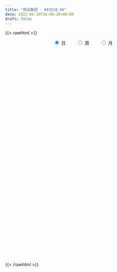 ```yaml
---
title: "锦泓集团 - 603518.SH"
date: 2022-05-20T16:40:20+08:00
draft: false
---
```

{{< rawhtml >}}
    <div style="text-align: center">
        <label style="padding: 1rem;"><input style="margin-right: .5rem" type="radio" name="period" value="D" checked onclick="period_change(this)">日</label>
        <label style="padding: 1rem;"><input style="margin-right: .5rem" type="radio" name="period" value="W" onclick="period_change(this)">周</label>
        <label style="padding: 1rem;"><input style="margin-right: .5rem" type="radio" name="period" value="M" onclick="period_change(this)">月</label>
    </div>
    <div id="chart" style="height: 700px;"></div> 
    <script type="text/javascript">
        const D_v = [214360.58,325714.39,328512.94,361607.41,372853.76,231053.95,189246.26,353483.61,255811.44,234741.36,308541.76,222457.93,191643.76,245003.82,263403.7,262000.21,226303.72,223646.55,175349.83,158403.77,142044.06,223023.13,141147.37,134551.95,118977.62,110076.11,123668.94,177978.39,135466.45,135157.65,270826.78,201772.02,149161.86,175199.88,205789.09,260694.84,165774.16,113891.0,223462.02,200148.19,127652.28,140079.7,151569.24,121124.8,79793.43,132929.08,16078.0,9423.0,147648.68,351395.27,438980.08,292185.49,204781.7,167769.68,128423.01,187235.53,115664.55,113829.69,102162.28,154540.19,108024.01,94886.98,96040.05,59708.28,159048.66,171760.58,123825.16,76007.1,51636.98,73836.27,107799.99,91113.38,117493.46,145641.59,88675.33,287687.3,170443.27,282916.58,193813.68,139304.32,151648.58,98657.12,84889.86,79272.25,61838.0,61177.18,40777.31,42301.29,60203.67,176143.06,93448.57,85929.92,43728.26,36925.25,45855.16,81557.2,70933.08,39143.04,32280.56,25865.1,29929.64,31590.0,51065.41,47650.48,73918.77,67365.63,48397.71,75004.64,84970.61,53740.65,66414.62,32633.49,30550.0,28905.03,68821.13,70185.9,41277.7,33203.8,24810.2,27648.31,35906.6,45816.03,38267.24,40424.9,26993.27,28307.31,50134.01,32654.02,43352.43,22487.3,33638.98,68297.8,36088.17,80474.95,242071.81,208674.91,135952.04,134014.1,113409.49,79848.12,101821.47,65375.77,47773.21,57467.15,79959.37,104866.47,79062.33,46917.41,35877.84,33112.4,40532.0,65187.99,263777.71,192070.08,79347.06,75562.26,43621.81,33571.41,27526.4,23083.78,34579.81,48287.38,160291.3,64866.43,66364.35,45073.99,58737.54,51006.94,83374.22,98456.22,98740.43,51746.95,33574.61,55450.49,71578.61,30837.01,54802.8,33370.49,34730.58,47241.8,59784.9,45154.61,51320.49,36620.4,47344.8,27209.0,24192.71,44925.52,31952.0,27411.41,122959.32,73483.16,41955.4,65606.8,52229.21,49480.42,53837.0,94970.96,84001.42,47506.0,150563.06,143109.06,101865.0,104561.41,58903.8,53458.03,97313.22,92718.6,77642.77,44943.24,59791.63,53094.73,42212.59,38264.0,34280.46,41153.04,33767.59,56726.4,34492.78,48683.44,45755.1,47244.0,106027.12,325259.2,178982.83,76704.0,48507.07,60362.27,50454.37,31981.0,62469.41,105745.01,136260.0,103561.77,75150.9,70186.2,56359.09,153580.0,107731.4,44156.0,30760.0,49319.0,94478.0,69071.0,76185.0,52271.71,48689.75,118889.7,101846.96,292834.96]
const D_histogram = [0.0,0.0995555556,0.0882243748,0.0792602375,0.1365248223,0.2741068734,0.4650423358,0.4862584366,0.4850311113,0.3972197523,0.4037031677,0.3525187567,0.3015305177,0.3739044356,0.4347138829,0.4349568104,0.3234815906,0.2536655344,0.1217830935,0.053361068,-0.0267032144,-0.222763939,-0.2975867398,-0.4015857453,-0.4332654196,-0.5005696773,-0.4757672521,-0.369837421,-0.2892443697,-0.2759607434,-0.1345395776,-0.0749880958,-0.097781592,0.0162161665,0.2227026555,0.3679754897,0.3758055758,0.2955840304,0.3685597793,0.310167446,0.2496477819,0.2797430204,0.3312335061,0.3084406375,0.2753181345,0.2808642355,0.085716186,-0.2079576808,-0.532200535,-0.8439913899,-0.986757787,-1.1012800569,-1.1570389599,-1.2086966216,-1.1923322565,-1.0810573292,-0.9710994649,-0.8687088341,-0.7425398897,-0.606388745,-0.4952632013,-0.4230269217,-0.3186378333,-0.2199018247,-0.0764151,0.0616076186,0.1077813759,0.1186087122,0.1402670384,0.160239014,0.1611492441,0.1260843981,0.0904435093,0.1231123302,0.2387228604,0.3499372767,0.4307088435,0.542704938,0.5778192776,0.513724656,0.4853633388,0.4351071058,0.3906393273,0.3633657244,0.3136472792,0.2657921852,0.2012243767,0.1291074828,0.0978648512,0.1523684026,0.1470069973,0.0676933236,0.000276282,-0.0242418661,-0.0371238774,0.0020815134,-0.0378920584,-0.0787247312,-0.1433029915,-0.1411950607,-0.1200525652,-0.1273812253,-0.1333734238,-0.1423770844,-0.0503635161,-0.0286547013,0.0193915374,0.0615992269,0.1092816125,0.1199943455,0.0894693767,0.0459808453,0.0118581844,-0.0280341007,-0.1217180439,-0.1903222316,-0.2123733677,-0.2291330198,-0.2284117302,-0.2054019368,-0.1895818524,-0.1505855857,-0.1198237997,-0.0815228217,-0.0511674205,-0.0362012854,-0.0015885815,0.0122567214,0.0314769895,0.0440524082,0.054256042,0.0820980109,0.0970125242,0.1838698372,0.3185053425,0.3751098073,0.3566474944,0.3059677955,0.2766211658,0.2315593118,0.1612511367,0.0867334999,0.042004057,0.0188325094,0.0205556266,0.0434886482,0.0318274261,0.0181672607,-0.0005383584,-0.0061083245,-0.0261135676,-0.0342748611,0.0050603031,-0.017891127,-0.0460916497,-0.0855714814,-0.0870984979,-0.0824278073,-0.0886075521,-0.0831932869,-0.0642245649,-0.040799046,0.0034301908,0.0296544584,0.0520857252,0.0440415957,0.0548698068,0.0506689011,0.0390672997,-0.0079244367,-0.0535567492,-0.087526517,-0.097528123,-0.1243073711,-0.1292829074,-0.1232276951,-0.1511384915,-0.1544967309,-0.1649120883,-0.1303274279,-0.0511846246,-0.0094107345,0.0182598171,0.0419802818,0.0344441656,0.033160646,0.0319587774,0.0435617823,0.0420614465,0.0399890939,0.0841625997,0.0865297415,0.0898137516,0.0639394546,0.0605668896,0.0496387199,0.0491126422,0.0594892709,0.0747436035,0.079959817,0.0943830609,0.0287283917,-0.0409834788,-0.0488637227,-0.0461825841,-0.0669113676,-0.1253246076,-0.1216851896,-0.1090601091,-0.0861108337,-0.0398283821,0.0002363042,0.0298357836,0.0506180419,0.0653072045,0.0707912177,0.0636750267,0.0667581319,0.0599657657,0.0657101608,0.0712033378,0.0537526258,0.0329242367,0.0231209589,-0.0118577946,-0.0428864324,-0.0537604788,-0.0736456337,-0.0698887388,-0.0545420003,-0.038992928,-0.0348922748,-0.0030029903,-0.0396004909,-0.0973319468,-0.1363435902,-0.1689243281,-0.1417745125,-0.1121102104,-0.0949329395,-0.0722265013,-0.0509092383,-0.0340168437,-0.0117713937,0.0018409308,0.0099625798,0.0110034396,0.0381590339,0.061665202,0.1019328533]
const D_fast = [0.0,0.1244444444,0.1351693574,0.1460202794,0.2374160698,0.4435248393,0.7507208856,0.8935015956,1.0135320481,1.0250256272,1.1324348345,1.1693801127,1.1937745032,1.3596245299,1.5291124479,1.638094578,1.6074897559,1.6010900833,1.4996534158,1.4445716573,1.3578315712,1.1060798619,0.9568603762,0.7524649343,0.6124689051,0.4200222281,0.3258828403,0.3393533161,0.347635275,0.2919287155,0.3997149869,0.4405194447,0.3932805505,0.5113323507,0.7734945036,1.0107612102,1.1125426902,1.1062171524,1.2713328462,1.2904823744,1.2923746557,1.3924056493,1.5267045115,1.5810218023,1.6167288329,1.6924909927,1.5187719898,1.1731087028,0.7158157149,0.1930270125,-0.1964288314,-0.5862711156,-0.9312897585,-1.2851215756,-1.5668402747,-1.7258296797,-1.8586466815,-1.9734332593,-2.0328992873,-2.0483453288,-2.0610355855,-2.0945560363,-2.0698264062,-2.0260658538,-1.9016829041,-1.7482582808,-1.6751391796,-1.6346596652,-1.5779345794,-1.5179028503,-1.4767053093,-1.4802490556,-1.4932790671,-1.4298321637,-1.2545409184,-1.0558421829,-0.8673934052,-0.6197210762,-0.4401519173,-0.3758153749,-0.2828358573,-0.2243153139,-0.1711232606,-0.1075554324,-0.0788620578,-0.0602691055,-0.0745308198,-0.114370843,-0.1211472618,-0.0285516098,0.0028387343,-0.0595516085,-0.1268995796,-0.1574781942,-0.1796411749,-0.1399154057,-0.1893619921,-0.2498758477,-0.3502798559,-0.3834706902,-0.392341336,-0.4315153025,-0.4708508569,-0.5154487886,-0.4360260993,-0.4214809598,-0.3685868368,-0.3109793405,-0.2359765518,-0.1952652325,-0.2034228571,-0.2354161771,-0.266574292,-0.3134751023,-0.4375885565,-0.553773302,-0.6289177801,-0.7029606871,-0.75934233,-0.7876830209,-0.8192583995,-0.8179085292,-0.8171026932,-0.7991824206,-0.7816188746,-0.7757030608,-0.7414875023,-0.7245780191,-0.6974885035,-0.6738999828,-0.6501323385,-0.6017658669,-0.5625982226,-0.4297734503,-0.2155116093,-0.0651296927,0.005569868,0.031382118,0.0711907797,0.0840187536,0.0540233628,0.0011891009,-0.0330393277,-0.051502748,-0.0446407241,-0.0108355404,-0.014539906,-0.0236582562,-0.042498465,-0.0495955121,-0.0761291472,-0.092859156,-0.052258916,-0.0796831278,-0.119406563,-0.180279265,-0.203580906,-0.2195171672,-0.2478488001,-0.2632328566,-0.2603202757,-0.2470945184,-0.2020077339,-0.1683698516,-0.1329171536,-0.1299508841,-0.1054052213,-0.0969389018,-0.0987736782,-0.1477465238,-0.2067680236,-0.2626194207,-0.2970030574,-0.3548591483,-0.3921554115,-0.416907123,-0.4826025422,-0.5245849643,-0.5762283438,-0.5742255403,-0.5078788933,-0.4684576867,-0.4362221808,-0.4020066457,-0.4009317205,-0.3939250786,-0.3871372528,-0.3646438024,-0.3556287765,-0.3477038557,-0.2824897,-0.2584901227,-0.2327526748,-0.2426421081,-0.2308729507,-0.2293914404,-0.2176393576,-0.1923904111,-0.1584501777,-0.1332440099,-0.0952250008,-0.1536975721,-0.2336553122,-0.2537514869,-0.2626159942,-0.3000726197,-0.3898170115,-0.416598891,-0.4312388377,-0.4298172708,-0.3934919146,-0.3533681523,-0.316309727,-0.2828729582,-0.2518569945,-0.2286751769,-0.2198726112,-0.200099973,-0.1919008978,-0.1697289625,-0.146434951,-0.1504475066,-0.1630448365,-0.1670678745,-0.2050110767,-0.2467613226,-0.2710754887,-0.3093720521,-0.3230873419,-0.3213761035,-0.3155752631,-0.3201976786,-0.2890591417,-0.335556765,-0.4176212076,-0.4907187486,-0.5655305685,-0.573824381,-0.5721876315,-0.5787435955,-0.5740937827,-0.5655038293,-0.5571156455,-0.537813044,-0.5237404868,-0.5131281928,-0.5093364731,-0.4726411204,-0.4337186518,-0.3679677872]
const D_slow = [0.0,0.0248888889,0.0469449826,0.066760042,0.1008912475,0.1694179659,0.2856785498,0.407243159,0.5285009368,0.6278058749,0.7287316668,0.816861356,0.8922439854,0.9857200943,1.094398565,1.2031377676,1.2840081653,1.3474245489,1.3778703223,1.3912105893,1.3845347857,1.3288438009,1.254447116,1.1540506796,1.0457343247,0.9205919054,0.8016500924,0.7091907371,0.6368796447,0.5678894589,0.5342545645,0.5155075405,0.4910621425,0.4951161842,0.550791848,0.6427857205,0.7367371144,0.810633122,0.9027730668,0.9803149283,1.0427268738,1.1126626289,1.1954710054,1.2725811648,1.3414106984,1.4116267573,1.4330558038,1.3810663836,1.2480162498,1.0370184024,0.7903289556,0.5150089414,0.2257492014,-0.076424954,-0.3745080181,-0.6447723504,-0.8875472167,-1.1047244252,-1.2903593976,-1.4419565839,-1.5657723842,-1.6715291146,-1.7511885729,-1.8061640291,-1.8252678041,-1.8098658995,-1.7829205555,-1.7532683774,-1.7182016178,-1.6781418643,-1.6378545533,-1.6063334538,-1.5837225764,-1.5529444939,-1.4932637788,-1.4057794596,-1.2981022487,-1.1624260142,-1.0179711948,-0.8895400308,-0.7681991961,-0.6594224197,-0.5617625879,-0.4709211568,-0.392509337,-0.3260612907,-0.2757551965,-0.2434783258,-0.219012113,-0.1809200124,-0.144168263,-0.1272449321,-0.1271758616,-0.1332363281,-0.1425172975,-0.1419969191,-0.1514699337,-0.1711511165,-0.2069768644,-0.2422756296,-0.2722887709,-0.3041340772,-0.3374774331,-0.3730717042,-0.3856625832,-0.3928262586,-0.3879783742,-0.3725785675,-0.3452581643,-0.315259578,-0.2928922338,-0.2813970225,-0.2784324764,-0.2854410016,-0.3158705125,-0.3634510704,-0.4165444124,-0.4738276673,-0.5309305999,-0.5822810841,-0.6296765472,-0.6673229436,-0.6972788935,-0.7176595989,-0.7304514541,-0.7395017754,-0.7398989208,-0.7368347404,-0.728965493,-0.717952391,-0.7043883805,-0.6838638778,-0.6596107467,-0.6136432874,-0.5340169518,-0.4402395,-0.3510776264,-0.2745856775,-0.2054303861,-0.1475405581,-0.1072277739,-0.085544399,-0.0750433847,-0.0703352574,-0.0651963507,-0.0543241887,-0.0463673321,-0.041825517,-0.0419601066,-0.0434871877,-0.0500155796,-0.0585842949,-0.0573192191,-0.0617920008,-0.0733149133,-0.0947077836,-0.1164824081,-0.1370893599,-0.1592412479,-0.1800395697,-0.1960957109,-0.2062954724,-0.2054379247,-0.1980243101,-0.1850028788,-0.1739924798,-0.1602750281,-0.1476078029,-0.1378409779,-0.1398220871,-0.1532112744,-0.1750929037,-0.1994749344,-0.2305517772,-0.262872504,-0.2936794278,-0.3314640507,-0.3700882334,-0.4113162555,-0.4438981125,-0.4566942686,-0.4590469522,-0.454481998,-0.4439869275,-0.4353758861,-0.4270857246,-0.4190960302,-0.4082055847,-0.397690223,-0.3876929496,-0.3666522997,-0.3450198643,-0.3225664264,-0.3065815627,-0.2914398403,-0.2790301603,-0.2667519998,-0.251879682,-0.2331937812,-0.2132038269,-0.1896080617,-0.1824259638,-0.1926718335,-0.2048877641,-0.2164334102,-0.2331612521,-0.264492404,-0.2949137014,-0.3221787286,-0.3437064371,-0.3536635326,-0.3536044565,-0.3461455106,-0.3334910001,-0.317164199,-0.2994663946,-0.2835476379,-0.2668581049,-0.2518666635,-0.2354391233,-0.2176382889,-0.2042001324,-0.1959690732,-0.1901888335,-0.1931532821,-0.2038748902,-0.2173150099,-0.2357264184,-0.2531986031,-0.2668341031,-0.2765823351,-0.2853054038,-0.2860561514,-0.2959562741,-0.3202892608,-0.3543751584,-0.3966062404,-0.4320498685,-0.4600774211,-0.483810656,-0.5018672813,-0.5145945909,-0.5230988018,-0.5260416503,-0.5255814176,-0.5230907726,-0.5203399127,-0.5108001543,-0.4953838538,-0.4699006404]
const D_data = [['2021-05-06', 15.61, 15.61, 14.0, 15.61],['2021-05-12', 15.99, 17.17, 15.5, 17.17],['2021-05-13', 17.5, 16.1, 15.89, 17.96],['2021-05-14', 15.86, 16.15, 15.24, 17.14],['2021-05-17', 15.76, 17.21, 15.62, 17.77],['2021-05-18', 17.2, 18.93, 16.7, 18.93],['2021-05-19', 20.5, 20.82, 19.53, 20.82],['2021-05-20', 21.2, 19.7, 19.2, 22.78],['2021-05-21', 19.77, 19.93, 18.87, 20.78],['2021-05-24', 19.03, 19.04, 18.3, 19.6],['2021-05-25', 18.88, 20.42, 18.88, 20.94],['2021-05-26', 20.42, 19.99, 19.0, 20.42],['2021-05-27', 19.6, 20.1, 19.37, 20.69],['2021-05-28', 20.71, 22.11, 20.71, 22.11],['2021-05-31', 21.59, 22.8, 20.0, 23.52],['2021-06-01', 23.53, 22.72, 22.11, 24.36],['2021-06-02', 21.8, 21.5, 21.0, 22.66],['2021-06-03', 21.5, 21.95, 20.45, 22.91],['2021-06-04', 21.0, 20.97, 20.61, 22.0],['2021-06-07', 20.97, 21.49, 19.98, 21.51],['2021-06-08', 20.9, 21.15, 20.68, 22.3],['2021-06-09', 20.8, 19.04, 19.04, 21.18],['2021-06-10', 19.0, 19.8, 18.83, 20.0],['2021-06-11', 20.12, 18.84, 18.5, 20.12],['2021-06-15', 19.26, 19.2, 18.29, 19.58],['2021-06-16', 19.04, 18.25, 17.7, 19.55],['2021-06-17', 18.25, 19.02, 18.25, 19.78],['2021-06-18', 18.98, 20.16, 18.37, 20.55],['2021-06-21', 20.01, 20.18, 19.8, 21.2],['2021-06-22', 20.27, 19.45, 19.0, 20.62],['2021-06-23', 19.68, 21.39, 19.1, 21.4],['2021-06-24', 21.24, 20.9, 20.4, 21.82],['2021-06-25', 20.62, 19.97, 19.86, 21.14],['2021-06-28', 20.26, 21.97, 19.76, 21.97],['2021-06-29', 22.5, 24.17, 21.52, 24.17],['2021-06-30', 25.07, 24.68, 23.7, 26.26],['2021-07-01', 24.67, 23.77, 23.0, 24.9],['2021-07-02', 23.27, 22.85, 22.85, 24.11],['2021-07-05', 23.69, 25.14, 23.26, 25.14],['2021-07-06', 25.06, 23.94, 23.4, 25.95],['2021-07-07', 23.9, 23.96, 23.0, 24.48],['2021-07-08', 24.17, 25.38, 23.98, 26.0],['2021-07-09', 25.13, 26.28, 24.67, 27.29],['2021-07-12', 26.0, 25.86, 25.1, 26.29],['2021-07-13', 25.6, 26.0, 24.68, 26.2],['2021-07-14', 26.03, 26.83, 26.03, 27.7],['2021-07-15', 24.15, 24.15, 24.15, 24.15],['2021-07-16', 21.74, 21.74, 21.74, 21.74],['2021-07-19', 19.57, 19.57, 19.57, 19.97],['2021-07-20', 18.1, 17.61, 17.61, 18.44],['2021-07-21', 17.27, 17.89, 16.75, 17.99],['2021-07-22', 17.44, 16.8, 16.6, 17.44],['2021-07-23', 16.62, 16.22, 15.86, 16.72],['2021-07-26', 16.21, 15.04, 14.86, 16.48],['2021-07-27', 15.1, 14.8, 14.8, 15.46],['2021-07-28', 14.8, 15.35, 14.07, 15.54],['2021-07-29', 15.07, 15.0, 14.81, 15.54],['2021-07-30', 14.7, 14.6, 14.39, 14.94],['2021-08-02', 14.77, 14.7, 14.0, 14.93],['2021-08-03', 14.75, 14.8, 14.32, 15.44],['2021-08-04', 14.6, 14.5, 14.44, 14.88],['2021-08-05', 14.4, 13.91, 13.91, 14.54],['2021-08-06', 13.95, 14.25, 13.8, 14.59],['2021-08-09', 13.86, 14.26, 13.86, 14.39],['2021-08-10', 14.35, 15.1, 14.04, 15.6],['2021-08-11', 14.88, 15.53, 14.65, 15.7],['2021-08-12', 15.3, 14.69, 14.61, 15.42],['2021-08-13', 14.7, 14.24, 14.18, 14.78],['2021-08-16', 14.21, 14.32, 14.19, 14.55],['2021-08-17', 14.29, 14.29, 13.88, 14.33],['2021-08-18', 14.33, 14.0, 13.84, 14.77],['2021-08-19', 14.0, 13.34, 13.3, 14.0],['2021-08-20', 13.16, 13.0, 12.44, 13.33],['2021-08-23', 12.96, 13.71, 12.96, 14.17],['2021-08-24', 13.74, 15.08, 13.72, 15.08],['2021-08-25', 15.54, 15.67, 14.88, 16.14],['2021-08-26', 15.67, 15.93, 15.36, 16.09],['2021-08-27', 16.58, 17.06, 16.58, 17.51],['2021-08-30', 16.88, 16.79, 16.04, 17.44],['2021-08-31', 16.45, 15.77, 15.72, 16.66],['2021-09-01', 16.53, 16.25, 15.8, 16.93],['2021-09-02', 15.96, 16.03, 15.67, 16.45],['2021-09-03', 16.17, 16.09, 15.64, 16.35],['2021-09-06', 16.07, 16.34, 15.4, 16.57],['2021-09-07', 16.2, 16.06, 15.9, 16.66],['2021-09-08', 15.95, 16.0, 15.67, 16.15],['2021-09-09', 16.0, 15.63, 15.4, 16.04],['2021-09-10', 15.63, 15.26, 15.15, 15.73],['2021-09-13', 15.31, 15.55, 15.05, 15.75],['2021-09-14', 15.45, 16.76, 15.44, 17.1],['2021-09-15', 16.29, 16.24, 15.8, 16.4],['2021-09-16', 16.0, 15.15, 14.7, 16.2],['2021-09-17', 14.83, 14.91, 14.65, 15.15],['2021-09-22', 14.8, 15.17, 14.52, 15.23],['2021-09-23', 15.15, 15.17, 14.8, 15.43],['2021-09-24', 14.91, 15.86, 14.85, 16.2],['2021-09-27', 15.87, 14.83, 14.31, 16.08],['2021-09-28', 14.39, 14.53, 13.88, 14.72],['2021-09-29', 14.48, 13.83, 13.79, 14.48],['2021-09-30', 14.0, 14.35, 13.82, 14.4],['2021-10-08', 14.5, 14.51, 14.3, 14.84],['2021-10-11', 14.51, 14.05, 14.01, 14.62],['2021-10-12', 14.01, 13.88, 13.64, 14.45],['2021-10-13', 13.68, 13.64, 13.3, 14.01],['2021-10-14', 13.55, 15.0, 13.45, 15.0],['2021-10-15', 15.5, 14.34, 14.32, 15.6],['2021-10-18', 14.61, 14.8, 14.24, 14.96],['2021-10-19', 14.82, 14.95, 14.62, 15.88],['2021-10-20', 14.9, 15.28, 14.6, 15.72],['2021-10-21', 15.22, 15.02, 14.8, 15.26],['2021-10-22', 15.15, 14.49, 14.27, 15.58],['2021-10-25', 14.06, 14.14, 13.89, 14.33],['2021-10-26', 14.15, 14.03, 13.9, 14.22],['2021-10-27', 13.9, 13.71, 13.51, 14.18],['2021-10-28', 12.35, 12.57, 12.35, 13.22],['2021-10-29', 12.35, 12.27, 11.81, 12.47],['2021-11-01', 12.27, 12.39, 12.02, 12.5],['2021-11-02', 12.38, 12.11, 11.99, 12.48],['2021-11-03', 12.17, 12.03, 11.98, 12.27],['2021-11-04', 12.18, 12.12, 11.86, 12.18],['2021-11-05', 12.07, 11.89, 11.88, 12.33],['2021-11-08', 11.9, 12.1, 11.71, 12.2],['2021-11-09', 12.06, 11.98, 11.93, 12.21],['2021-11-10', 11.98, 12.08, 11.71, 12.16],['2021-11-11', 11.99, 12.01, 11.94, 12.2],['2021-11-12', 12.0, 11.8, 11.79, 12.02],['2021-11-15', 11.81, 12.06, 11.72, 12.15],['2021-11-16', 12.2, 11.83, 11.8, 12.2],['2021-11-17', 11.72, 11.9, 11.72, 12.17],['2021-11-18', 11.91, 11.83, 11.77, 11.91],['2021-11-19', 11.84, 11.8, 11.59, 11.85],['2021-11-22', 11.85, 12.08, 11.75, 12.22],['2021-11-23', 12.01, 12.01, 11.93, 12.12],['2021-11-24', 12.2, 13.21, 12.2, 13.21],['2021-11-25', 13.98, 14.53, 13.4, 14.53],['2021-11-26', 14.2, 14.28, 13.88, 15.13],['2021-11-29', 14.2, 13.68, 13.5, 14.2],['2021-11-30', 13.59, 13.31, 13.23, 13.74],['2021-12-01', 13.15, 13.56, 13.12, 13.71],['2021-12-02', 13.3, 13.34, 13.23, 13.69],['2021-12-03', 13.3, 12.85, 12.76, 13.55],['2021-12-06', 12.94, 12.49, 12.44, 13.0],['2021-12-07', 12.44, 12.58, 12.21, 12.59],['2021-12-08', 12.6, 12.68, 12.35, 12.82],['2021-12-09', 12.6, 12.94, 12.47, 13.08],['2021-12-10', 12.8, 13.29, 12.7, 13.55],['2021-12-13', 13.29, 12.91, 12.81, 13.34],['2021-12-14', 12.89, 12.83, 12.7, 13.02],['2021-12-15', 12.84, 12.68, 12.6, 12.9],['2021-12-16', 12.68, 12.77, 12.55, 12.78],['2021-12-17', 12.79, 12.5, 12.37, 12.79],['2021-12-20', 12.4, 12.54, 12.18, 12.99],['2021-12-21', 12.39, 13.2, 12.3, 13.79],['2021-12-22', 12.93, 12.45, 12.33, 12.93],['2021-12-23', 12.4, 12.21, 12.19, 12.49],['2021-12-24', 12.31, 11.82, 11.76, 12.32],['2021-12-27', 11.76, 12.1, 11.72, 12.19],['2021-12-28', 12.05, 12.1, 11.86, 12.15],['2021-12-29', 12.13, 11.87, 11.86, 12.15],['2021-12-30', 11.92, 11.92, 11.9, 12.04],['2021-12-31', 11.91, 12.07, 11.89, 12.15],['2022-01-04', 12.09, 12.17, 11.95, 12.26],['2022-01-05', 12.2, 12.57, 12.14, 13.3],['2022-01-06', 12.3, 12.52, 12.28, 12.6],['2022-01-07', 12.53, 12.61, 12.42, 12.87],['2022-01-10', 12.61, 12.28, 12.13, 12.64],['2022-01-11', 12.22, 12.54, 12.19, 12.7],['2022-01-12', 12.45, 12.39, 12.31, 12.6],['2022-01-13', 12.35, 12.27, 12.22, 12.84],['2022-01-14', 12.14, 11.66, 11.65, 12.25],['2022-01-17', 11.66, 11.38, 11.28, 11.86],['2022-01-18', 11.38, 11.23, 11.12, 11.47],['2022-01-19', 11.33, 11.31, 11.18, 11.33],['2022-01-20', 11.23, 10.88, 10.88, 11.29],['2022-01-21', 11.11, 10.93, 10.86, 11.41],['2022-01-24', 10.74, 10.93, 10.74, 11.17],['2022-01-25', 10.81, 10.29, 10.27, 10.86],['2022-01-26', 10.29, 10.34, 10.29, 10.6],['2022-01-27', 10.34, 10.03, 10.01, 10.41],['2022-01-28', 10.18, 10.48, 10.03, 10.6],['2022-02-07', 10.61, 11.21, 10.61, 11.24],['2022-02-08', 11.0, 10.98, 10.82, 11.13],['2022-02-09', 10.99, 10.93, 10.82, 11.09],['2022-02-10', 10.86, 10.98, 10.81, 11.03],['2022-02-11', 10.94, 10.6, 10.58, 10.98],['2022-02-14', 10.69, 10.62, 10.57, 10.78],['2022-02-15', 10.65, 10.58, 10.47, 10.7],['2022-02-16', 10.62, 10.74, 10.58, 10.86],['2022-02-17', 10.8, 10.58, 10.52, 10.83],['2022-02-18', 10.6, 10.54, 10.45, 10.63],['2022-02-21', 10.63, 11.23, 10.6, 11.35],['2022-02-22', 11.2, 10.85, 10.79, 11.3],['2022-02-23', 10.88, 10.9, 10.68, 10.94],['2022-02-24', 10.85, 10.49, 10.39, 10.96],['2022-02-25', 10.48, 10.7, 10.45, 11.03],['2022-02-28', 10.81, 10.57, 10.27, 10.81],['2022-03-01', 10.78, 10.67, 10.63, 11.02],['2022-03-02', 10.68, 10.84, 10.56, 11.23],['2022-03-03', 10.8, 10.99, 10.8, 11.22],['2022-03-04', 11.0, 10.95, 10.73, 11.0],['2022-03-07', 10.91, 11.16, 10.76, 11.3],['2022-03-08', 11.1, 10.04, 10.04, 11.1],['2022-03-09', 10.04, 9.59, 9.04, 10.19],['2022-03-10', 10.0, 10.09, 9.82, 10.38],['2022-03-11', 10.03, 10.14, 9.83, 10.2],['2022-03-14', 10.06, 9.72, 9.7, 10.14],['2022-03-15', 9.77, 8.92, 8.88, 9.85],['2022-03-16', 9.04, 9.41, 8.93, 9.46],['2022-03-17', 9.47, 9.43, 9.28, 9.52],['2022-03-18', 9.4, 9.53, 9.33, 9.61],['2022-03-21', 9.54, 9.91, 9.44, 9.97],['2022-03-22', 9.68, 10.0, 9.68, 10.16],['2022-03-23', 9.94, 10.02, 9.92, 10.26],['2022-03-24', 10.07, 10.03, 9.89, 10.11],['2022-03-25', 10.03, 10.05, 10.01, 10.17],['2022-03-28', 9.92, 10.0, 9.79, 10.2],['2022-03-29', 10.08, 9.85, 9.81, 10.08],['2022-03-30', 9.98, 9.98, 9.7, 10.07],['2022-03-31', 9.98, 9.86, 9.83, 10.1],['2022-04-01', 9.81, 10.03, 9.65, 10.08],['2022-04-06', 10.29, 10.08, 10.05, 10.34],['2022-04-07', 10.05, 9.78, 9.7, 10.14],['2022-04-08', 10.05, 9.64, 9.64, 10.33],['2022-04-11', 9.86, 9.69, 9.48, 10.6],['2022-04-12', 9.18, 9.23, 8.95, 9.39],['2022-04-13', 9.24, 9.05, 9.01, 9.32],['2022-04-14', 9.13, 9.12, 8.96, 9.28],['2022-04-15', 9.06, 8.84, 8.82, 9.1],['2022-04-18', 8.85, 9.0, 8.61, 9.07],['2022-04-19', 8.99, 9.11, 8.9, 9.17],['2022-04-20', 9.05, 9.12, 9.05, 9.45],['2022-04-21', 9.1, 8.96, 8.91, 9.98],['2022-04-22', 8.99, 9.35, 8.91, 9.64],['2022-04-25', 9.11, 8.42, 8.42, 9.3],['2022-04-26', 8.37, 7.8, 7.71, 8.39],['2022-04-27', 7.7, 7.63, 7.19, 7.7],['2022-04-28', 7.61, 7.34, 7.26, 7.68],['2022-04-29', 7.36, 7.89, 7.36, 8.07],['2022-05-05', 7.88, 7.91, 7.62, 8.11],['2022-05-06', 7.69, 7.73, 7.63, 7.93],['2022-05-09', 7.72, 7.77, 7.66, 7.87],['2022-05-10', 7.68, 7.75, 7.49, 7.75],['2022-05-11', 8.06, 7.69, 7.65, 8.28],['2022-05-12', 7.55, 7.77, 7.55, 7.85],['2022-05-13', 7.75, 7.68, 7.58, 8.0],['2022-05-16', 7.7, 7.6, 7.52, 7.72],['2022-05-17', 7.57, 7.47, 7.33, 7.63],['2022-05-18', 7.47, 7.82, 7.42, 8.01],['2022-05-19', 7.62, 7.88, 7.55, 7.98],['2022-05-20', 7.88, 8.26, 7.76, 8.67]]
const W_v = [43645.45,38958.49,45093.29,34081.11,67631.68,71744.05,37127.17,52446.41,176606.46,198005.96,78634.45,44801.4,25256.46,37536.35,26298.12,36868.35,34144.2,28066.13,34849.62,28199.6,23219.8,29491.83,16859.0,19569.03,20904.17,26327.42,29402.86,27312.84,29455.48,253336.45,125359.1,27210.17,32249.25,63526.89,103477.36,92723.32,53353.36,44584.28,68278.16,66075.59,49133.87,38191.18,34946.9,72816.67,97028.92,60678.55,102261.08,124718.94,72551.28,47338.69,42128.48,48079.91,61234.99,56123.9,47124.21,54870.92,56248.39,38403.0,30765.26,55301.14,46410.39,35134.63,47422.3,39397.21,51392.15,49710.02,59361.71,72479.48,76364.18,159638.39,55885.84,32560.25,56121.19,23275.8,22907.14,21439.28,14838.98,63348.47,34850.85,33907.21,52153.11,44307.11,77206.85,140861.4,170050.56,112995.71,104209.9,97711.02,162297.35,119530.37,70990.25,55191.88,48570.46,65163.17,47572.54,28646.52,47871.24,31477.78,42829.46,78482.22,37486.35,119675.19,44857.23,68858.44,49575.5,51718.32,50207.2,71965.18,193751.19,61050.49,83857.78,65122.61,76697.18,71677.36,20207.8,61860.61,74685.8,57997.65,87636.15,74233.79,67617.57,61509.21,126630.42,100646.4,84693.02,92792.1,121236.64,110840.79,114223.06,133955.26,151398.26,124397.13,877505.6,542847.14,732479.5600000001,1048497.74,1003066.8,354424.98,243936.35,216301.39,153757.02,140559.0,140654.8,108012.5,65573.62,92996.0,166636.9,129384.67,168210.7,159451.4,110622.51,70964.4,109083.97,227658.1,190398.21,186853.0,258533.12,676797.9,866704.6300000001,573613.3899999999,218057.21,129749.91,175192.74,95487.2,90505.66,31956.96,16034.0,94035.24,250545.09,102749.56,181596.42,123816.23,78225.78,225908.33,181738.88,106142.65,116756.52,120284.23,67984.89,77670.46,70099.03,72391.84,61775.28,71291.6,46215.94,32612.33,98179.17,55646.69,80867.74,60706.6,99456.4,162977.11,73273.75,78190.63,674544.36,338976.62,214360.58,1015834.74,1402449.02,1202388.6300000001,1150704.01,799170.28,530701.0600000001,892384.76,921348.97,842911.4299999999,359348.3099999999,1434991.22,712922.46,555653.51,590349.78,441880.08,975364.0700000001,668313.5599999999,285366.03,459453.48,164337.61,168221.78,29929.64,271590.29,328528.23,231095.55,162846.61,179808.75,182266.74,635607.64,565045.22,355441.97,235501.98,675945.1000000001,162383.21,339809.46,336648.91,311091.09,200982.68,240225.2,155690.64,356233.89,329795.8,559002.3300000001,366075.86,227643.41,214823.25,199026.22,689815.37,386909.79,458837.96,151887.4,319813.0,614533.0800000001]
const W_histogram = [0.0,-0.0676531054,-0.1197067338,-0.1282722793,-0.0723416365,-0.1256358629,-0.1000948437,-0.057414351,0.0882694881,0.1090697315,0.113021054,0.0859147018,0.0610398502,0.0712244729,0.0292460977,0.0199055165,-0.0646689765,-0.1148216882,-0.2344163966,-0.3288739071,-0.3693723838,-0.4095892157,-0.4132047288,-0.4074387621,-0.3773547819,-0.3033768371,-0.2130827114,-0.1395095713,-0.1013218299,0.104311653,0.0927556139,0.1114854203,0.2013708655,0.3427012442,0.4039360258,0.3908053938,0.2605408824,0.2277754617,0.2043567741,0.180882986,0.0945411898,0.0484423976,0.0679724506,0.1063733156,0.1547996624,0.1819400874,0.2087071829,0.1840176037,0.0633482119,-0.0888662528,-0.1463504521,-0.2146879619,-0.2144274312,-0.2061338603,-0.1743716449,-0.2520993032,-0.3054164311,-0.3574412371,-0.335584789,-0.3148993234,-0.3024939412,-0.2822331808,-0.2417621304,-0.2058933417,-0.2371295347,-0.2777430679,-0.2618089412,-0.2066243747,-0.1324065311,0.0663449817,0.1298074442,0.159580715,0.1627272195,0.1464023679,0.1305079351,0.1086926572,0.1051475247,0.1313858236,0.1548844689,0.1607285088,0.1270161774,0.1404176133,0.1643873348,0.182577427,0.2087940773,0.2534374546,0.3107520906,0.3269854901,0.3854094451,0.377955434,0.3534179953,0.2787230649,0.0982684766,-0.037410998,-0.1364819365,-0.1927438473,-0.2137819394,-0.2398894146,-0.2417318619,-0.1958090879,-0.1755158953,-0.1317454661,-0.1294992178,-0.1377858794,-0.1493732159,-0.1633578257,-0.1930558173,-0.1744462771,-0.1599598181,-0.1433470368,-0.0997804282,-0.0522250996,-0.0230507383,-0.0145321619,-0.0136300776,0.0041799196,0.0073936004,0.0140368077,0.0020276828,-0.0095602666,-0.0266367483,-0.0308812086,-0.0159409175,0.0102771421,0.0370606575,0.0652627914,0.0997468814,0.1284752038,0.1435008191,0.1583957578,0.1312236527,0.0800864142,0.1108766023,0.1241419843,0.19181519,0.3100270909,0.2628355511,0.2031918715,0.1537231761,0.0905386459,0.0397321236,-0.0026578287,-0.0400969355,-0.0628062898,-0.0666534142,-0.0730025318,-0.0746770417,-0.0565710208,-0.0300780403,-0.013688414,0.002560596,0.0025475952,0.0178638214,0.0515171427,0.0698933304,0.0699133758,0.1214472365,0.2080342554,0.2069177594,0.1599899701,0.1126091745,0.07929692,0.0487099846,0.0296199204,-0.0113252066,-0.0414602577,-0.0478292977,-0.0356684911,-0.0156406126,-0.0319011804,-0.0801923545,-0.109469346,-0.1205771286,-0.0926362763,-0.0810410166,-0.0845812279,-0.0882952248,-0.1127820397,-0.1251356265,-0.1385241857,-0.1521820472,-0.1400569919,-0.1478259927,-0.153918304,-0.1346769832,-0.0874952055,-0.0352856445,0.0218859819,0.0580609919,0.0873433393,0.1201440468,0.1633675204,0.1773004033,0.1934380289,0.3775111548,0.8184300233,1.1426378154,1.3179340108,1.5944713786,1.8142258213,1.770860304,1.4976339493,1.3114157814,1.0901408692,1.0519282417,1.1631608347,0.8509539409,0.2252289747,-0.3158259622,-0.6936801069,-0.9261563753,-1.1317106457,-0.9688022192,-0.9022831943,-0.8886752573,-0.8762863663,-0.7803507991,-0.7922917704,-0.7628404089,-0.7283101856,-0.6703251428,-0.750398802,-0.7936725753,-0.7912963476,-0.7528850351,-0.5339174306,-0.4615694436,-0.3645213518,-0.3347440429,-0.3409088407,-0.3091508583,-0.2360766779,-0.2354872271,-0.2657840913,-0.2953769661,-0.2859279945,-0.2633391723,-0.2190586004,-0.1572604522,-0.1550104829,-0.1770852725,-0.1407315796,-0.1038025491,-0.0918247377,-0.1220697186,-0.0933142746,-0.154594031,-0.1857784065,-0.1890214742,-0.1339455182]
const W_fast = [0.0,-0.0845663818,-0.1665466936,-0.207180309,-0.1693350753,-0.2540382674,-0.2535209591,-0.2251940541,-0.0574428431,-0.0093751667,0.0228314192,0.0172037425,0.0075888534,0.0355795944,0.0009127436,-0.0034514585,-0.1041931956,-0.1830513293,-0.3612501369,-0.5379261241,-0.6707676968,-0.8133818327,-0.9202985279,-1.0163922518,-1.0806469671,-1.0825132316,-1.0454897837,-1.0067940364,-0.9939367525,-0.7622253563,-0.7505924919,-0.7039913305,-0.5637631689,-0.3367574791,-0.1745386911,-0.0899679746,-0.1550972654,-0.1309188207,-0.1032483148,-0.0815013564,-0.1442078551,-0.178196048,-0.1416728823,-0.0766786884,0.010447574,0.0830730209,0.1620169121,0.1833317339,0.078499395,-0.0959316329,-0.1900034452,-0.3120129456,-0.3653592726,-0.4085991668,-0.4204298626,-0.5611823467,-0.6908535824,-0.8322386977,-0.8942784468,-0.9523178121,-1.0155359152,-1.06583345,-1.0858029322,-1.1014074788,-1.1919260555,-1.3019753557,-1.3514934644,-1.3479649915,-1.3068487806,-1.0915110225,-0.9955966989,-0.9259282494,-0.8820999399,-0.8618241996,-0.8450916486,-0.8397337623,-0.8169920136,-0.7579072587,-0.6956874963,-0.6496613292,-0.6516196162,-0.603113777,-0.5380472218,-0.4742127729,-0.3957976032,-0.2877948623,-0.1527922036,-0.0548124316,0.0999638846,0.186998732,0.2508157922,0.245801628,0.0899141588,-0.0551180652,-0.1883094879,-0.2927573605,-0.3672409375,-0.4533207663,-0.515596179,-0.518625677,-0.5422114583,-0.5313773956,-0.5615059518,-0.6042390832,-0.6531697236,-0.7079937898,-0.7859557358,-0.8109577649,-0.8364612604,-0.8556852383,-0.8370637368,-0.802564683,-0.7791530063,-0.7742674704,-0.7767729055,-0.7579179285,-0.7528558475,-0.7427034383,-0.7542056425,-0.7681836585,-0.7919193273,-0.8038840898,-0.792929028,-0.764141683,-0.7280930031,-0.6835751714,-0.624154361,-0.5633072377,-0.5124064176,-0.4579125395,-0.4522787314,-0.4833943663,-0.4248850277,-0.3805841495,-0.2649571464,-0.0692384728,-0.0507211248,-0.0595668365,-0.0706047379,-0.1111546066,-0.152028098,-0.1950825075,-0.2425458481,-0.2809567749,-0.3014672529,-0.3260670034,-0.3464107737,-0.342447508,-0.3234740376,-0.3105065148,-0.2936173557,-0.2929934578,-0.2732112762,-0.2266786692,-0.190829149,-0.1733307596,-0.0914350898,0.047160493,0.0977734368,0.09084314,0.0716146381,0.0581266136,0.0397171743,0.0280320903,-0.0157443384,-0.0562444539,-0.0745708184,-0.0713271346,-0.0552094092,-0.0794452722,-0.1477845349,-0.2044288628,-0.2456809276,-0.2408991444,-0.2495641389,-0.2742496571,-0.3000374603,-0.3527197851,-0.3963572785,-0.4443768842,-0.4960802574,-0.51896945,-0.5636949491,-0.6082668364,-0.6226947614,-0.5973867851,-0.5539986352,-0.4913555134,-0.4406652554,-0.3895470731,-0.326710354,-0.2426450002,-0.1843870165,-0.1198898837,0.1585610309,0.8040874053,1.4139546512,1.9187343493,2.5938895618,3.2672004598,3.6665500185,3.7677321511,3.9093679286,3.9606282336,4.1853976666,4.5874204682,4.4879520597,3.9185343372,3.2985229097,2.7472487382,2.2832333761,1.7947514442,1.7154593159,1.5564075422,1.3478466649,1.1411639643,1.0420118318,0.8319979179,0.6707391772,0.5231918541,0.4135956112,0.1459222515,-0.0957696657,-0.2912175248,-0.4410274711,-0.3555392243,-0.3985835981,-0.3926658443,-0.4465745461,-0.5379665541,-0.5834962862,-0.5694412754,-0.6277236313,-0.7244665183,-0.8279036347,-0.8899366617,-0.9331826326,-0.9436667108,-0.9211836757,-0.957686327,-1.0240324348,-1.0228616368,-1.0118832436,-1.0228616166,-1.0836240271,-1.0781971518,-1.1781254159,-1.255754393,-1.3062528293,-1.2846632528]
const W_slow = [0.0,-0.0169132764,-0.0468399598,-0.0789080296,-0.0969934388,-0.1284024045,-0.1534261154,-0.1677797032,-0.1457123311,-0.1184448983,-0.0901896348,-0.0687109593,-0.0534509968,-0.0356448785,-0.0283333541,-0.023356975,-0.0395242191,-0.0682296411,-0.1268337403,-0.2090522171,-0.301395313,-0.4037926169,-0.5070937991,-0.6089534897,-0.7032921851,-0.7791363944,-0.8324070723,-0.8672844651,-0.8926149226,-0.8665370093,-0.8433481059,-0.8154767508,-0.7651340344,-0.6794587234,-0.5784747169,-0.4807733684,-0.4156381478,-0.3586942824,-0.3076050889,-0.2623843424,-0.2387490449,-0.2266384455,-0.2096453329,-0.183052004,-0.1443520884,-0.0988670665,-0.0466902708,-0.0006858699,0.0151511831,-0.0070653801,-0.0436529931,-0.0973249836,-0.1509318414,-0.2024653065,-0.2460582177,-0.3090830435,-0.3854371513,-0.4747974606,-0.5586936578,-0.6374184887,-0.713041974,-0.7836002692,-0.8440408018,-0.8955141372,-0.9547965209,-1.0242322878,-1.0896845231,-1.1413406168,-1.1744422496,-1.1578560042,-1.1254041431,-1.0855089644,-1.0448271595,-1.0082265675,-0.9755995837,-0.9484264194,-0.9221395383,-0.8892930824,-0.8505719651,-0.810389838,-0.7786357936,-0.7435313903,-0.7024345566,-0.6567901998,-0.6045916805,-0.5412323169,-0.4635442942,-0.3817979217,-0.2854455604,-0.1909567019,-0.1026022031,-0.0329214369,-0.0083543177,-0.0177070672,-0.0518275514,-0.1000135132,-0.153458998,-0.2134313517,-0.2738643172,-0.3228165891,-0.366695563,-0.3996319295,-0.4320067339,-0.4664532038,-0.5037965078,-0.5446359642,-0.5928999185,-0.6365114878,-0.6765014423,-0.7123382015,-0.7372833086,-0.7503395835,-0.756102268,-0.7597353085,-0.7631428279,-0.762097848,-0.7602494479,-0.756740246,-0.7562333253,-0.7586233919,-0.765282579,-0.7730028812,-0.7769881105,-0.774418825,-0.7651536606,-0.7488379628,-0.7239012424,-0.6917824415,-0.6559072367,-0.6163082973,-0.5835023841,-0.5634807805,-0.53576163,-0.5047261339,-0.4567723364,-0.3792655637,-0.3135566759,-0.262758708,-0.224327914,-0.2016932525,-0.1917602216,-0.1924246788,-0.2024489126,-0.2181504851,-0.2348138387,-0.2530644716,-0.271733732,-0.2858764872,-0.2933959973,-0.2968181008,-0.2961779518,-0.295541053,-0.2910750976,-0.2781958119,-0.2607224794,-0.2432441354,-0.2128823263,-0.1608737624,-0.1091443226,-0.0691468301,-0.0409945364,-0.0211703064,-0.0089928103,-0.0015878302,-0.0044191318,-0.0147841962,-0.0267415207,-0.0356586435,-0.0395687966,-0.0475440917,-0.0675921803,-0.0949595168,-0.125103799,-0.1482628681,-0.1685231222,-0.1896684292,-0.2117422354,-0.2399377454,-0.271221652,-0.3058526984,-0.3438982102,-0.3789124582,-0.4158689564,-0.4543485324,-0.4880177782,-0.5098915796,-0.5187129907,-0.5132414952,-0.4987262473,-0.4768904124,-0.4468544007,-0.4060125206,-0.3616874198,-0.3133279126,-0.2189501239,-0.014342618,0.2713168358,0.6008003385,0.9994181832,1.4529746385,1.8956897145,2.2700982018,2.5979521472,2.8704873645,3.1334694249,3.4242596336,3.6369981188,3.6933053625,3.6143488719,3.4409288452,3.2093897514,2.9264620899,2.6842615351,2.4586907365,2.2365219222,2.0174503306,1.8223626309,1.6242896883,1.4335795861,1.2515020397,1.083920754,0.8963210535,0.6979029096,0.5000788227,0.311857564,0.1783782063,0.0629858454,-0.0281444925,-0.1118305032,-0.1970577134,-0.274345428,-0.3333645975,-0.3922364042,-0.458682427,-0.5325266686,-0.6040086672,-0.6698434603,-0.7246081104,-0.7639232234,-0.8026758442,-0.8469471623,-0.8821300572,-0.9080806945,-0.9310368789,-0.9615543085,-0.9848828772,-1.0235313849,-1.0699759866,-1.1172313551,-1.1507177346]
const W_data = [['2017-07-07', 17.0178, 17.4432, 17.0178, 17.5548],['2017-07-14', 17.3595, 16.3831, 16.2087, 17.3805],['2017-07-21', 16.3552, 16.1739, 15.2742, 16.3622],['2017-07-28', 16.0065, 16.4459, 15.9088, 16.5296],['2017-08-04', 16.2924, 17.2898, 16.2924, 17.9593],['2017-08-11', 17.22, 15.8321, 15.7763, 17.4084],['2017-08-18', 15.8391, 16.6342, 15.8391, 16.7458],['2017-08-25', 16.6551, 16.948, 16.2366, 16.948],['2017-09-01', 16.8225, 18.7405, 16.8225, 19.1729],['2017-09-08', 18.4406, 17.6873, 17.5269, 19.5286],['2017-09-15', 17.8198, 17.6176, 17.3526, 18.2313],['2017-09-22', 17.5409, 17.234, 17.1084, 17.6943],['2017-09-29', 17.234, 17.1712, 16.8085, 17.3107],['2017-10-13', 17.2968, 17.6176, 17.1642, 17.771],['2017-10-20', 17.5897, 16.9132, 16.6691, 17.7013],['2017-10-27', 16.9411, 17.1991, 16.8434, 17.6385],['2017-11-03', 17.1712, 15.9786, 15.8879, 17.1712],['2017-11-10', 15.9925, 15.9646, 15.7484, 16.2227],['2017-11-17', 15.9437, 14.4791, 14.3675, 15.9577],['2017-11-24', 14.4791, 13.9629, 13.8653, 14.493],['2017-12-01', 13.9629, 13.956, 13.7049, 14.2001],['2017-12-08', 13.9978, 13.3771, 12.7354, 14.0745],['2017-12-15', 13.3701, 13.3213, 12.861, 13.4608],['2017-12-22', 13.3841, 13.0353, 12.9307, 13.391],['2017-12-29', 12.8959, 13.0284, 12.6238, 13.0563],['2018-01-05', 13.0423, 13.4817, 13.0423, 13.67],['2018-01-12', 13.4817, 13.8095, 13.3213, 13.8793],['2018-01-19', 13.8793, 13.7816, 13.119, 13.8793],['2018-01-26', 13.7746, 13.4189, 13.3352, 13.7886],['2018-02-02', 14.5, 16.0553, 14.3675, 16.9271],['2018-02-09', 15.4904, 13.8165, 13.6003, 16.1111],['2018-02-14', 13.949, 14.1792, 13.9281, 14.4651],['2018-02-23', 14.2629, 15.3788, 14.1861, 15.5043],['2018-03-02', 15.5531, 16.7667, 15.2253, 16.7806],['2018-03-09', 16.7388, 16.5226, 16.2018, 17.8129],['2018-03-16', 16.4598, 15.9646, 15.8182, 16.5993],['2018-03-23', 15.9856, 14.3047, 14.1582, 16.0414],['2018-03-30', 14.228, 15.2253, 13.9629, 15.309],['2018-04-04', 15.2044, 15.316, 15.1347, 16.3622],['2018-04-13', 15.2463, 15.3021, 15.0091, 15.8949],['2018-04-20', 15.0719, 14.2908, 14.0536, 15.3021],['2018-04-27', 14.2698, 14.46, 13.8583, 14.9731],['2018-05-04', 14.4459, 15.2262, 14.1014, 15.3527],['2018-05-11', 15.2402, 15.662, 15.1137, 16.0205],['2018-05-18', 15.662, 16.1049, 15.423, 16.9977],['2018-05-25', 16.2033, 16.1611, 15.8307, 16.611],['2018-06-01', 15.887, 16.4493, 15.1137, 17.0117],['2018-06-08', 16.4845, 15.9643, 15.6761, 17.1242],['2018-06-15', 16.0276, 14.467, 14.3756, 16.4142],['2018-06-22', 14.0663, 13.3212, 12.815, 14.3967],['2018-06-29', 13.3563, 13.8414, 13.1524, 13.9398],['2018-07-06', 13.9538, 13.2087, 12.8642, 13.989],['2018-07-13', 13.279, 13.6937, 12.9978, 14.0593],['2018-07-20', 13.6867, 13.6234, 13.293, 13.9679],['2018-07-27', 13.6726, 13.8414, 13.5883, 14.2912],['2018-08-03', 13.7359, 12.1331, 12.091, 13.8976],['2018-08-10', 12.1261, 11.8098, 11.4232, 12.1261],['2018-08-17', 11.7746, 11.2123, 11.1841, 12.0629],['2018-08-24', 11.2404, 11.7043, 11.1209, 11.859],['2018-08-31', 11.7817, 11.4583, 11.2123, 12.3511],['2018-09-07', 11.5145, 11.0998, 11.0295, 11.613],['2018-09-14', 11.0506, 10.9451, 10.664, 11.1279],['2018-09-21', 10.8819, 11.0365, 10.5515, 11.0787],['2018-09-28', 11.0365, 10.8819, 10.6921, 11.0365],['2018-10-12', 10.7905, 9.7431, 9.2791, 10.7975],['2018-10-19', 9.5603, 9.0823, 8.787, 9.6236],['2018-10-26', 9.1737, 9.3564, 9.0682, 9.6306],['2018-11-02', 9.2651, 9.6939, 9.019, 9.7009],['2018-11-09', 9.7009, 9.9821, 9.6657, 10.1859],['2018-11-16', 10.0172, 12.091, 9.954, 12.1121],['2018-11-23', 11.9363, 11.0225, 10.8467, 11.9504],['2018-11-30', 10.7975, 10.8116, 10.5866, 11.2966],['2018-12-07', 11.0717, 10.5445, 10.3898, 11.1631],['2018-12-14', 10.4601, 10.2422, 9.8063, 10.5866],['2018-12-21', 10.193, 10.1297, 9.961, 10.3757],['2018-12-28', 10.1297, 9.9118, 9.722, 10.2492],['2019-01-04', 9.9751, 10.0243, 9.6868, 10.0946],['2019-01-11', 10.0453, 10.4249, 10.0453, 10.8397],['2019-01-18', 10.4109, 10.5163, 10.3617, 10.7132],['2019-01-25', 10.5163, 10.3828, 10.207, 10.6007],['2019-02-01', 10.3757, 9.8134, 9.3986, 10.4952],['2019-02-15', 9.8274, 10.3476, 9.8274, 10.3828],['2019-02-22', 10.3828, 10.6007, 10.3828, 10.8116],['2019-03-01', 10.6921, 10.685, 10.6007, 11.149],['2019-03-08', 10.7694, 10.9733, 10.7553, 11.634],['2019-03-15', 10.9943, 11.5005, 10.9943, 11.5567],['2019-03-22', 11.5216, 12.091, 11.4302, 12.1472],['2019-03-29', 11.8801, 11.9715, 11.6059, 12.337],['2019-04-04', 12.0136, 12.9416, 12.0136, 13.0751],['2019-04-12', 13.054, 12.5268, 12.2808, 13.1103],['2019-04-19', 12.5971, 12.4987, 12.098, 12.7025],['2019-04-26', 12.5127, 11.8449, 11.8098, 12.5338],['2019-04-30', 10.664, 9.9751, 9.8696, 10.8467],['2019-05-10', 9.8345, 9.7009, 9.1737, 9.8345],['2019-05-17', 9.6306, 9.4478, 9.4197, 9.8274],['2019-05-24', 9.49, 9.4197, 9.2229, 9.6165],['2019-05-31', 9.4197, 9.47, 9.34, 9.93],['2019-06-06', 9.45, 9.07, 9.05, 9.59],['2019-06-14', 9.07, 9.07, 9.0, 9.43],['2019-06-21', 9.03, 9.57, 9.03, 9.71],['2019-06-28', 9.55, 9.23, 9.18, 9.55],['2019-07-05', 9.41, 9.52, 9.32, 10.18],['2019-07-12', 9.45, 8.96, 8.91, 9.48],['2019-07-19', 8.95, 8.64, 8.6, 8.99],['2019-07-26', 8.65, 8.36, 8.27, 8.66],['2019-08-02', 8.3, 8.06, 8.02, 8.4],['2019-08-09', 8.04, 7.52, 7.44, 8.04],['2019-08-16', 7.5, 7.86, 7.42, 7.95],['2019-08-23', 7.82, 7.67, 7.66, 8.55],['2019-08-30', 7.53, 7.56, 7.46, 7.79],['2019-09-06', 7.57, 7.86, 7.54, 7.93],['2019-09-12', 7.93, 7.99, 7.88, 8.13],['2019-09-20', 8.02, 7.83, 7.7, 8.07],['2019-09-27', 7.86, 7.55, 7.46, 7.88],['2019-09-30', 7.55, 7.36, 7.36, 7.65],['2019-10-11', 7.41, 7.51, 7.15, 7.51],['2019-10-18', 7.48, 7.28, 7.23, 7.63],['2019-10-25', 7.28, 7.25, 7.1, 7.37],['2019-11-01', 7.25, 6.9, 6.8, 7.39],['2019-11-08', 6.9, 6.73, 6.69, 7.07],['2019-11-15', 6.68, 6.46, 6.44, 6.84],['2019-11-22', 6.45, 6.43, 6.39, 6.64],['2019-11-29', 6.42, 6.57, 6.39, 6.85],['2019-12-06', 6.56, 6.71, 6.52, 6.77],['2019-12-13', 6.72, 6.77, 6.57, 6.82],['2019-12-20', 6.79, 6.87, 6.74, 7.04],['2019-12-27', 6.87, 7.08, 6.73, 7.29],['2020-01-03', 7.04, 7.17, 6.94, 7.24],['2020-01-10', 7.16, 7.13, 7.05, 7.25],['2020-01-17', 7.12, 7.24, 6.9, 7.48],['2020-01-23', 7.19, 6.71, 6.67, 7.43],['2020-02-07', 6.04, 6.2, 5.68, 6.2],['2020-02-14', 6.4, 7.17, 6.3, 9.08],['2020-02-21', 7.0, 7.09, 6.88, 7.43],['2020-02-28', 7.12, 8.05, 7.1, 8.05],['2020-03-06', 8.29, 9.33, 8.05, 9.33],['2020-03-13', 9.8, 7.63, 7.5, 10.26],['2020-03-20', 7.78, 7.33, 6.98, 8.11],['2020-03-27', 7.2, 7.27, 6.8, 7.47],['2020-04-03', 7.11, 6.86, 6.68, 7.44],['2020-04-10', 6.94, 6.73, 6.71, 7.13],['2020-04-17', 6.73, 6.57, 6.55, 6.96],['2020-04-24', 6.55, 6.37, 6.3, 6.71],['2020-04-30', 6.37, 6.32, 5.91, 6.37],['2020-05-08', 6.25, 6.4, 6.21, 6.44],['2020-05-15', 6.4, 6.25, 6.19, 6.43],['2020-05-22', 6.23, 6.19, 6.1, 6.59],['2020-05-29', 6.18, 6.39, 6.05, 6.49],['2020-06-05', 6.35, 6.54, 6.32, 6.7],['2020-06-12', 6.54, 6.47, 6.33, 6.82],['2020-06-19', 6.52, 6.51, 6.45, 6.71],['2020-06-24', 6.5, 6.31, 6.26, 6.51],['2020-07-03', 6.31, 6.51, 6.2, 6.55],['2020-07-10', 6.56, 6.86, 6.53, 7.09],['2020-07-17', 6.86, 6.82, 6.6, 7.18],['2020-07-24', 6.78, 6.66, 6.66, 7.13],['2020-07-31', 6.68, 7.49, 6.53, 7.57],['2020-08-07', 7.6, 8.41, 7.43, 8.58],['2020-08-14', 8.38, 7.69, 7.69, 10.16],['2020-08-21', 6.99, 7.12, 6.99, 7.42],['2020-08-28', 7.12, 6.96, 6.78, 7.13],['2020-09-04', 6.92, 6.99, 6.8, 7.07],['2020-09-11', 7.04, 6.9, 6.75, 7.19],['2020-09-18', 6.96, 6.94, 6.82, 7.03],['2020-09-25', 6.95, 6.51, 6.47, 6.98],['2020-09-30', 6.52, 6.43, 6.36, 6.54],['2020-10-09', 6.44, 6.59, 6.44, 6.63],['2020-10-16', 6.62, 6.8, 6.59, 6.83],['2020-10-23', 6.77, 6.96, 6.74, 7.62],['2020-10-30', 6.91, 6.49, 6.46, 7.02],['2020-11-06', 5.97, 5.86, 5.84, 6.17],['2020-11-13', 5.88, 5.8, 5.76, 6.08],['2020-11-20', 5.78, 5.81, 5.77, 5.9],['2020-11-27', 5.83, 6.24, 5.71, 6.58],['2020-12-04', 6.25, 6.05, 5.94, 6.25],['2020-12-11', 6.06, 5.79, 5.74, 6.06],['2020-12-18', 5.82, 5.67, 5.55, 6.07],['2020-12-25', 5.69, 5.22, 5.14, 5.74],['2020-12-31', 5.17, 5.14, 5.06, 5.22],['2021-01-08', 5.17, 4.91, 4.81, 5.17],['2021-01-15', 4.94, 4.67, 4.42, 4.94],['2021-01-22', 4.68, 4.82, 4.68, 5.02],['2021-01-29', 4.86, 4.41, 4.34, 4.86],['2021-02-05', 4.46, 4.21, 4.15, 4.62],['2021-02-10', 4.22, 4.38, 4.15, 4.42],['2021-02-19', 4.39, 4.75, 4.39, 4.76],['2021-02-26', 4.8, 4.96, 4.76, 5.15],['2021-03-05', 5.0, 5.24, 4.99, 5.25],['2021-03-12', 5.26, 5.19, 4.94, 5.45],['2021-03-19', 5.2, 5.27, 5.11, 5.41],['2021-03-26', 5.23, 5.5, 5.23, 5.62],['2021-04-02', 5.51, 5.89, 5.42, 5.91],['2021-04-09', 5.81, 5.76, 5.63, 5.88],['2021-04-16', 5.77, 5.97, 5.46, 5.99],['2021-04-23', 6.08, 8.81, 5.92, 8.81],['2021-04-30', 9.69, 14.19, 9.69, 14.19],['2021-05-07', 15.61, 15.61, 14.0, 15.61],['2021-05-14', 15.99, 16.15, 15.24, 17.96],['2021-05-21', 15.76, 19.93, 15.62, 22.78],['2021-05-28', 19.03, 22.11, 18.3, 22.11],['2021-06-04', 21.59, 20.97, 20.0, 24.36],['2021-06-11', 20.97, 18.84, 18.5, 22.3],['2021-06-18', 19.26, 20.16, 17.7, 20.55],['2021-06-25', 20.01, 19.97, 19.0, 21.82],['2021-07-02', 20.26, 22.85, 19.76, 26.26],['2021-07-09', 23.69, 26.28, 23.0, 27.29],['2021-07-16', 26.0, 21.74, 21.74, 27.7],['2021-07-23', 19.57, 16.22, 15.86, 19.97],['2021-07-30', 16.21, 14.6, 14.07, 16.48],['2021-08-06', 14.77, 14.25, 13.8, 15.44],['2021-08-13', 13.86, 14.24, 13.86, 15.7],['2021-08-20', 14.21, 13.0, 12.44, 14.77],['2021-08-27', 12.96, 17.06, 12.96, 17.51],['2021-09-03', 16.88, 16.09, 15.64, 17.44],['2021-09-10', 16.07, 15.26, 15.15, 16.66],['2021-09-17', 15.31, 14.91, 14.65, 17.1],['2021-09-24', 14.8, 15.86, 14.52, 16.2],['2021-09-30', 15.87, 14.35, 13.79, 16.08],['2021-10-08', 14.5, 14.51, 14.3, 14.84],['2021-10-15', 14.51, 14.34, 13.3, 15.6],['2021-10-22', 14.61, 14.49, 14.24, 15.88],['2021-10-29', 14.06, 12.27, 11.81, 14.33],['2021-11-05', 12.27, 11.89, 11.86, 12.5],['2021-11-12', 11.9, 11.8, 11.71, 12.21],['2021-11-19', 11.81, 11.8, 11.59, 12.2],['2021-11-26', 11.85, 14.28, 11.75, 15.13],['2021-12-03', 14.2, 12.85, 12.76, 14.2],['2021-12-10', 12.94, 13.29, 12.21, 13.55],['2021-12-17', 13.29, 12.5, 12.37, 13.34],['2021-12-24', 12.4, 11.82, 11.76, 13.79],['2021-12-31', 11.76, 12.07, 11.72, 12.19],['2022-01-07', 12.09, 12.61, 11.95, 13.3],['2022-01-14', 12.61, 11.66, 11.65, 12.84],['2022-01-21', 11.66, 10.93, 10.86, 11.86],['2022-01-28', 10.74, 10.48, 10.01, 11.17],['2022-02-11', 10.61, 10.6, 10.58, 11.24],['2022-02-18', 10.69, 10.54, 10.45, 10.86],['2022-02-25', 10.63, 10.7, 10.39, 11.35],['2022-03-04', 10.81, 10.95, 10.27, 11.23],['2022-03-11', 10.91, 10.14, 9.04, 11.3],['2022-03-18', 10.06, 9.53, 8.88, 10.14],['2022-03-25', 9.54, 10.05, 9.44, 10.26],['2022-04-01', 9.92, 10.03, 9.65, 10.2],['2022-04-08', 10.29, 9.64, 9.64, 10.34],['2022-04-15', 9.86, 8.84, 8.82, 10.6],['2022-04-22', 8.85, 9.35, 8.61, 9.98],['2022-04-29', 9.11, 7.89, 7.19, 9.3],['2022-05-06', 7.88, 7.73, 7.62, 8.11],['2022-05-13', 7.72, 7.68, 7.49, 8.28],['2022-05-20', 7.7, 8.26, 7.33, 8.67]]
const M_v = [976832.33,474475.33,219003.16,630648.95,914068.67,113849.26,658594.53,842206.4199999998,384777.8800000001,394541.1200000001,842210.4100000001,521595.51,253156.6500000001,203550.33,267654.66,410240.8900000001,152193.27,359028.6,419413.16,279634.6,321461.3199999999,170091.55,154112.06,607818.6299999999,406061.1600000001,189743.71,208120.57,173961.43,340085.98,399984.97,115522.54,128798.22,91685.44,266019.9,323530.78,318768.1,221678.8,344534.8900000001,309934.6200000001,231350.92,216800.8,168364.53,198177.7,359214.3200000001,123743.41,192222.53,232268.06,521950.58,456580.31,189253.47,190275.81,313319.7499999999,398338.99,317562.73,265855.81,346315.39,447429.3200000001,462356.21,2277229.4300000002,2745140.0599999996,664070.5200000003,454591.1899999999,552462.41,929313.0,2364781.5700000003,493284.0300000001,463363.89,673246.6799999999,529207.25,281936.61,248299.04,388990.74,1235649.1600000001,4098436.6700000004,3751240.2199999997,3629838.5799999996,2896365.4400000004,1412574.4600000002,861143.7100000001,1430495.8800000001,1724351.3400000001,1188532.1399999999,801630.1500000001,1599176.79,1783272.7799999998,1086233.48]
const M_histogram = [0.0,0.0219851852,0.0191696444,0.123181655,0.326682939,0.3022848218,0.34418354,-0.0325985949,-0.3084263068,-0.3570054034,-0.1308455965,0.0152949931,-0.2496710002,-0.495561031,-0.4703961982,-0.412475371,-0.3855786013,-0.2114049378,-0.1063299491,0.0499228621,0.2609826561,0.2367142731,0.2678346305,0.4458165281,0.2147443479,-0.1502144547,-0.3094509877,-0.4121361467,-0.3248435903,-0.3475312354,-0.3775269338,-0.5418622029,-0.6643754972,-0.4491902745,-0.357073263,-0.3033757981,-0.2917857776,-0.104266713,-0.1623968441,-0.2059941866,-0.3341753469,-0.4204096305,-0.5269169871,-0.4661776402,-0.444497402,-0.4016648058,-0.2580763952,-0.0694878892,-0.0557766971,-0.0570955724,-0.0507176701,-0.090788452,-0.1314996255,-0.1427367272,-0.1569218407,-0.1520699716,-0.0879687639,-0.0447742023,0.0916442262,0.1221419604,0.116920536,0.1327142766,0.1484241427,0.2484352816,0.28379493,0.2761318394,0.2789277027,0.256226084,0.1868785476,0.1036289881,0.0974804077,0.1627317274,0.7418325297,1.6294631478,2.2307364599,1.8526632608,1.5942999871,1.2555909237,0.8392969608,0.593395287,0.3203260297,0.0214771288,-0.1706990754,-0.3366057792,-0.5569932292,-0.6493722476]
const M_fast = [0.0,0.0274814815,0.0294583518,0.1642657761,0.4494377948,0.5006108831,0.6285554863,0.2436237027,-0.1093105859,-0.2471410333,-0.0536926256,0.0962717123,-0.231112031,-0.6008923196,-0.6933265364,-0.7385245519,-0.8080224325,-0.6867000035,-0.6082075021,-0.4394739753,-0.1631685173,-0.1282583321,-0.0301793171,0.2592567125,0.0818706194,-0.3206417969,-0.5572410769,-0.7629602726,-0.7568786137,-0.8664490677,-0.9908264995,-1.2906273193,-1.5792344879,-1.4763468338,-1.473498138,-1.4956446227,-1.5570010466,-1.3955486602,-1.4942780024,-1.5893738916,-1.8010988886,-1.9924355798,-2.2306721831,-2.2864772463,-2.3759213586,-2.4335049638,-2.3544356521,-2.1832191183,-2.1834521005,-2.1990448689,-2.2053463841,-2.2681142791,-2.3417003589,-2.3886216424,-2.4420372161,-2.4752028398,-2.4330938232,-2.4010928122,-2.241763327,-2.1807301028,-2.1567213931,-2.1077490834,-2.0549331816,-1.8928132223,-1.7865048414,-1.7251349722,-1.6526071832,-1.6112522809,-1.6338801805,-1.6912224929,-1.6730009713,-1.5670667198,-0.8025077851,0.49248862,1.651446047,1.7365386632,1.8767503862,1.8519390537,1.645469331,1.547916479,1.3549287291,1.0614491104,0.8265981373,0.5765399887,0.2169042314,-0.0378178489]
const M_slow = [0.0,0.0054962963,0.0102887074,0.0410841211,0.1227548559,0.1983260613,0.2843719463,0.2762222976,0.1991157209,0.10986437,0.0771529709,0.0809767192,0.0185589692,-0.1053312886,-0.2229303381,-0.3260491809,-0.4224438312,-0.4752950657,-0.501877553,-0.4893968374,-0.4241511734,-0.3649726051,-0.2980139475,-0.1865598155,-0.1328737285,-0.1704273422,-0.2477900891,-0.3508241258,-0.4320350234,-0.5189178322,-0.6132995657,-0.7487651164,-0.9148589907,-1.0271565593,-1.1164248751,-1.1922688246,-1.265215269,-1.2912819472,-1.3318811583,-1.3833797049,-1.4669235417,-1.5720259493,-1.7037551961,-1.8202996061,-1.9314239566,-2.031840158,-2.0963592569,-2.1137312291,-2.1276754034,-2.1419492965,-2.154628714,-2.1773258271,-2.2102007334,-2.2458849152,-2.2851153754,-2.3231328683,-2.3451250593,-2.3563186099,-2.3334075533,-2.3028720632,-2.2736419292,-2.24046336,-2.2033573243,-2.1412485039,-2.0702997714,-2.0012668116,-1.9315348859,-1.8674783649,-1.820758728,-1.794851481,-1.7704813791,-1.7297984472,-1.5443403148,-1.1369745278,-0.5792904129,-0.1161245976,0.2824503991,0.59634813,0.8061723702,0.954521192,1.0346026994,1.0399719816,0.9972972128,0.9131457679,0.7738974606,0.6115543987]
const M_data = [['2014-12-31', 16.5541, 21.3784, 16.5541, 31.9986],['2015-01-30', 21.3646, 21.7229, 20.2136, 23.9421],['2015-02-27', 21.5369, 21.4817, 20.4824, 22.2329],['2015-03-31', 21.5093, 23.1564, 20.9855, 23.7698],['2015-04-30', 23.1151, 25.4307, 23.0875, 26.5817],['2015-05-29', 25.6306, 23.3356, 23.1633, 25.8856],['2015-07-31', 25.657, 24.5084, 22.4672, 30.3414],['2015-08-31', 24.2109, 18.5162, 17.4991, 28.0027],['2015-09-30', 18.5162, 17.9073, 16.136, 19.3396],['2015-10-30', 18.4678, 19.6302, 18.1979, 20.0662],['2015-11-30', 19.5818, 23.3736, 19.312, 26.2244],['2015-12-31', 23.1591, 23.3459, 21.9897, 24.7575],['2016-01-29', 23.3459, 17.7828, 16.7449, 23.3459],['2016-02-29', 17.6444, 16.3297, 16.0529, 19.7548],['2016-03-31', 16.5096, 18.7169, 16.2674, 19.132],['2016-04-29', 19.4365, 18.9591, 18.3225, 21.1041],['2016-05-31', 18.9383, 18.4263, 16.8279, 19.4503],['2016-06-30', 18.5508, 20.5143, 18.0111, 20.7581],['2016-07-29', 20.3406, 20.2086, 19.4514, 21.6675],['2016-08-31', 20.0766, 21.466, 20.0766, 22.2163],['2016-12-30', 23.6126, 23.2097, 22.0009, 27.0236],['2017-01-26', 22.8693, 20.9103, 19.2638, 23.2028],['2017-02-28', 20.9033, 21.7786, 20.292, 22.5567],['2017-03-31', 21.6744, 24.4393, 21.6605, 26.4192],['2017-04-28', 25.3563, 19.41, 18.4094, 25.5647],['2017-05-31', 19.2566, 16.1181, 15.6299, 19.4519],['2017-06-30', 16.0204, 17.0596, 15.0231, 17.5967],['2017-07-31', 17.0178, 16.7249, 15.2742, 17.5548],['2017-08-31', 16.6691, 18.7126, 15.7763, 19.1729],['2017-09-29', 18.594, 17.1712, 16.8085, 19.5286],['2017-10-31', 17.2968, 16.5644, 16.5296, 17.771],['2017-11-30', 16.5226, 13.8862, 13.7049, 16.7039],['2017-12-29', 13.8374, 13.0284, 12.6238, 14.0745],['2018-01-31', 13.0423, 16.9271, 13.0423, 16.9271],['2018-02-28', 16.5923, 15.7414, 13.6003, 16.8574],['2018-03-30', 15.588, 15.2253, 13.9629, 17.8129],['2018-04-27', 15.2044, 14.46, 13.8583, 16.3622],['2018-05-31', 14.4459, 16.8641, 14.1014, 17.0117],['2018-06-29', 16.7797, 13.8414, 12.815, 17.1242],['2018-07-31', 13.9538, 13.4055, 12.8642, 14.2912],['2018-08-31', 13.4266, 11.4583, 11.1209, 13.4828],['2018-09-28', 11.5145, 10.8819, 10.5515, 11.613],['2018-10-31', 10.7905, 9.49, 8.787, 10.7975],['2018-11-30', 9.6306, 10.8116, 9.4127, 12.1121],['2018-12-28', 11.0717, 9.9118, 9.722, 11.1631],['2019-01-31', 9.9751, 9.729, 9.3986, 10.8397],['2019-02-28', 9.7782, 10.9381, 9.6236, 11.149],['2019-03-29', 10.9381, 11.9715, 10.6007, 12.337],['2019-04-30', 12.0136, 9.9751, 9.8696, 13.1103],['2019-05-31', 9.8345, 9.47, 9.1737, 9.93],['2019-06-28', 9.45, 9.23, 9.0, 9.71],['2019-07-31', 9.41, 8.19, 8.16, 10.18],['2019-08-30', 8.17, 7.56, 7.42, 8.55],['2019-09-30', 7.57, 7.36, 7.36, 8.13],['2019-10-31', 7.41, 6.81, 6.8, 7.63],['2019-11-29', 6.83, 6.57, 6.39, 7.07],['2019-12-31', 6.56, 7.07, 6.52, 7.29],['2020-01-23', 7.09, 6.71, 6.67, 7.48],['2020-02-28', 6.04, 8.05, 5.68, 9.08],['2020-03-31', 8.29, 6.93, 6.8, 10.26],['2020-04-30', 6.9, 6.32, 5.91, 7.13],['2020-05-29', 6.25, 6.39, 6.05, 6.59],['2020-06-30', 6.35, 6.27, 6.2, 6.82],['2020-07-31', 6.27, 7.49, 6.25, 7.57],['2020-08-31', 7.6, 6.96, 6.78, 10.16],['2020-09-30', 6.94, 6.43, 6.36, 7.19],['2020-10-30', 6.44, 6.49, 6.44, 7.62],['2020-11-30', 5.97, 6.06, 5.71, 6.58],['2020-12-31', 6.02, 5.14, 5.06, 6.1],['2021-01-29', 5.17, 4.41, 4.34, 5.17],['2021-02-26', 4.46, 4.96, 4.15, 5.15],['2021-03-31', 5.0, 5.87, 4.94, 5.87],['2021-04-30', 5.8, 14.19, 5.46, 14.19],['2021-05-31', 15.61, 22.8, 14.0, 23.52],['2021-06-30', 23.53, 24.68, 17.7, 26.26],['2021-07-30', 24.67, 14.6, 14.07, 27.7],['2021-08-31', 14.77, 15.77, 12.44, 17.51],['2021-09-30', 16.53, 14.35, 13.79, 17.1],['2021-10-29', 14.5, 12.27, 11.81, 15.88],['2021-11-30', 12.27, 13.31, 11.59, 15.13],['2021-12-31', 13.15, 12.07, 11.72, 13.79],['2022-01-28', 12.09, 10.48, 10.01, 13.3],['2022-02-28', 10.61, 10.57, 10.27, 11.35],['2022-03-31', 10.78, 9.86, 8.88, 11.3],['2022-04-29', 9.81, 7.89, 7.19, 10.6],['2022-05-31', 7.88, 8.26, 7.33, 8.67]]
        const D_a = [null,null,null,null,null,null,null,null,null,null,null,null,null,null,null,24.36,null,null,null,null,null,null,null,null,null,17.7,null,null,null,null,null,null,null,null,null,26.26,null,null,null,null,23.0,null,null,null,null,27.7,null,null,null,null,null,null,null,null,null,null,null,null,null,null,null,null,null,null,null,null,null,null,null,null,null,null,12.44,null,null,null,null,17.51,null,null,null,null,null,null,null,null,null,null,null,null,null,null,null,null,null,null,null,null,null,null,null,null,null,13.3,null,null,null,15.88,null,null,null,null,null,null,null,11.81,null,null,null,null,12.33,null,null,null,null,null,null,null,null,null,11.59,null,null,null,null,15.13,null,null,null,null,null,null,null,null,null,null,null,null,null,null,null,null,null,null,null,null,11.72,null,null,null,null,null,null,null,null,null,null,null,12.84,null,null,null,null,null,null,null,null,null,10.01,null,null,null,null,null,null,null,null,null,null,null,11.35,null,null,null,null,10.27,null,null,null,null,11.3,null,null,null,null,null,8.88,null,null,null,null,null,10.26,null,null,null,null,null,null,null,null,null,null,null,null,null,null,null,null,null,null,null,null,null,null,7.19,null,null,null,null,null,null,8.28,null,null,null,7.33,null,null,null]
const W_a = [null,null,15.2742,null,null,null,null,null,null,19.5286,null,null,null,null,null,null,null,null,null,null,null,null,null,null,12.6238,null,null,null,null,null,null,null,null,null,17.8129,null,null,null,null,null,null,null,null,null,null,null,null,null,null,null,null,null,null,null,null,null,null,null,null,null,null,null,null,null,null,8.787,null,null,null,12.1121,null,null,null,null,null,null,null,null,null,null,9.3986,null,null,null,null,null,null,null,null,13.1103,null,null,null,null,null,null,null,null,null,null,null,null,null,null,null,null,null,7.42,null,null,null,8.13,null,null,null,null,null,null,null,null,null,null,null,null,null,null,null,null,null,null,null,5.68,null,null,null,null,null,null,null,null,null,null,null,null,null,null,null,null,null,null,null,null,null,null,null,null,null,null,10.16,null,null,null,null,null,null,null,null,null,null,null,null,null,null,null,null,null,null,null,null,null,null,null,null,4.15,null,null,null,null,null,null,null,null,null,null,null,null,null,null,null,null,null,null,null,null,null,null,27.7,null,null,null,null,12.44,null,null,null,null,null,null,null,null,15.88,null,null,null,11.59,null,null,null,null,null,null,13.3,null,null,null,null,null,null,null,null,null,null,null,null,null,null,7.19,null,null,null]
const M_a = [null,null,null,null,null,null,30.3414,null,null,null,null,null,null,16.0529,null,null,null,null,null,null,27.0236,null,null,null,null,null,null,null,null,null,null,null,12.6238,null,null,null,null,null,17.1242,null,null,null,8.787,null,null,null,null,null,13.1103,null,null,null,null,null,null,6.39,null,null,null,10.26,null,null,null,null,null,null,null,null,null,null,4.15,null,null,null,null,27.7,null,null,null,null,null,null,null,null,null,null]
        const D_b = [[{ coord: ['2021-06-01', 24.36] }, { coord: ['2021-07-14', 23.0] }],[{ coord: ['2021-08-20', 15.88] }, { coord: ['2021-10-19', 13.3] }],[{ coord: ['2021-10-29', 12.33] }, { coord: ['2022-01-13', 11.81] }],[{ coord: ['2022-01-27', 11.3] }, { coord: ['2022-03-07', 10.27] }]]
const W_b = [[{ coord: ['2017-07-21', 17.8129] }, { coord: ['2018-03-09', 15.2742] }],[{ coord: ['2018-10-19', 12.1121] }, { coord: ['2019-04-12', 9.3986] }],[{ coord: ['2019-08-16', 8.13] }, { coord: ['2021-02-05', 7.42] }],[{ coord: ['2021-07-16', 15.88] }, { coord: ['2022-01-07', 12.44] }]]
const M_b = [[{ coord: ['2015-07-31', 27.0236] }, { coord: ['2018-06-29', 16.0529] }],[{ coord: ['2018-10-31', 10.26] }, { coord: ['2021-02-26', 8.787] }]]
    </script>
{{< /rawhtml >}}